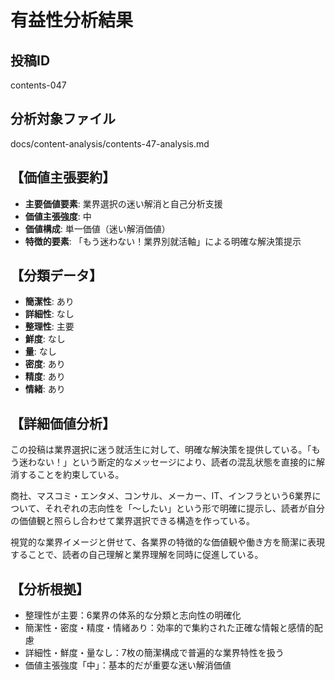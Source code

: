 # 有益性分析結果

## 投稿ID
contents-047

## 分析対象ファイル
docs/content-analysis/contents-47-analysis.md

## 【価値主張要約】
- **主要価値要素**: 業界選択の迷い解消と自己分析支援
- **価値主張強度**: 中
- **価値構成**: 単一価値（迷い解消価値）
- **特徴的要素**: 「もう迷わない！業界別就活軸」による明確な解決策提示

## 【分類データ】
- **簡潔性**: あり
- **詳細性**: なし
- **整理性**: 主要
- **鮮度**: なし
- **量**: なし
- **密度**: あり
- **精度**: あり
- **情緒**: あり

## 【詳細価値分析】
この投稿は業界選択に迷う就活生に対して、明確な解決策を提供している。「もう迷わない！」という断定的なメッセージにより、読者の混乱状態を直接的に解消することを約束している。

商社、マスコミ・エンタメ、コンサル、メーカー、IT、インフラという6業界について、それぞれの志向性を「〜したい」という形で明確に提示し、読者が自分の価値観と照らし合わせて業界選択できる構造を作っている。

視覚的な業界イメージと併せて、各業界の特徴的な価値観や働き方を簡潔に表現することで、読者の自己理解と業界理解を同時に促進している。

## 【分析根拠】
- 整理性が主要：6業界の体系的な分類と志向性の明確化
- 簡潔性・密度・精度・情緒あり：効率的で集約された正確な情報と感情的配慮
- 詳細性・鮮度・量なし：7枚の簡潔構成で普遍的な業界特性を扱う
- 価値主張強度「中」：基本的だが重要な迷い解消価値
